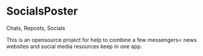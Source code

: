 # SocialsPoster
Chats, Reposts, Socials

This is an opensource project for help to combine a few messengers< news websites and social media resources keep in one app.
